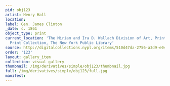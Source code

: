 ```yaml
---
pid: obj123
artist: Henry Hall
location: 
label: Gen. James Clinton
_date: c. 1861
object_type: print
current_location: 'The Miriam and Ira D. Wallach Division of Art, Prints and Photographs:
  Print Collection, The New York Public Library'
source: http://digitalcollections.nypl.org/items/510d47da-2756-a3d9-e040-e00a18064a99
order: '123'
layout: gallery_item
collection: visual-gallery
thumbnail: /img/derivatives/simple/obj123/thumbnail.jpg
full: /img/derivatives/simple/obj123/full.jpg
manifest: 
---
```

